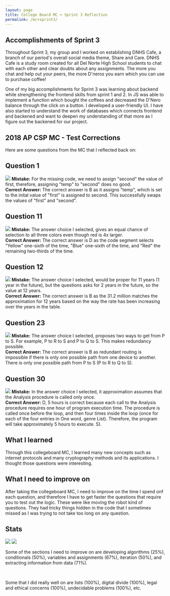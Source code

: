 ```yaml
---
layout: page
title: College Board MC + Sprint 3 Reflection
permalink: /mc+sprint3/
---
```

## Accomplishments of Sprint 3
Throughout Sprint 3, my group and I worked on establishing DNHS Cafe, a branch of our period's overall social media theme, Share and Care. DNHS Cafe is a study room created for all Del Norte High School students to chat with each other and clear doubts about any assignments. The more you chat and help out your peers, the more D'neros you earn which you can use to purchase coffee! 

One of my big accomplishments for Sprint 3 was learning about backend while strengthening the frontend skills from sprint 1 and 2. In JS was able to implement a function which bought the coffees and decreased the D'Nero balance through the click on a button. I developed a user-friendly UI. I have also started to understand the work of databases which connects frontend and backened and want to deepen my understanding of that more as I figure out the backened for our project.


## 2018 AP CSP MC - Test Corrections

Here are some questions from the MC that I reflected back on:

## Question 1
<img src="{{site.baseurl}}/images/cbq1.png">
<b>Mistake:</b> For the missing code, we need to assign "second" the value of first, therefore, assigning "temp" to "second" does no good.
<br>
<b>Correct Answer:</b> The correct answer is B as it assigns "temp", which is set to the inital value of "first" is assigned to second. This successfully swaps the values of "first" and "second".

<br>

## Question 11
<img src="{{site.baseurl}}/images/cbq2.png">
<b>Mistake:</b> The answer choice I selected, gives an equal chance of selection to all three colors even though red is 4x larger.
<br>
<b>Correct Answer:</b> The correct answer is D as the code segment selects "Yellow" one-sixth of the time, "Blue" one-sixth of the time, and "Red" the remaining two-thirds of the time.

<br>

## Question 12
<img src="{{site.baseurl}}/images/cbq3.png">
<b>Mistake:</b> The answer choice I selected, would be proper for 11 years (1 year in the future), but the questions asks for 2 years in the future, so the value at 12 years.
<br>
<b>Correct Answer:</b> The correct answer is B as the 31.2 million matches the approximation for 12 years based on the way the rate has been increasing over the years in the table.

<br>

## Question 23
<img src="{{site.baseurl}}/images/cbq4.png">
<b>Mistake:</b> The answer choice I selected, proposes two ways to get from P to S. For example, P to R to S and P to Q to S. This makes redundancy possible.
<br>
<b>Correct Answer:</b> The correct answer is B as redundant routing is impossible if there is only one possible path from one device to another. There is only one possible path from P to S (P to R to Q to S).

<br>

## Question 30
<img src="{{site.baseurl}}/images/cbq5.png">
<b>Mistake:</b> In the answer choice I selected, it approximation assumes that the Analysis procedure is called only once.
<br>
<b>Correct Answer:</b> D, 5 hours is correct because each call to the Analysis procedure requires one hour of program execution time. The procedure is called once before the loop, and then four times inside the loop (once for each of the four entries in One word, genre List). Therefore, the program will take approximately 5 hours to execute. S).

## What I learned
Through this collegeboard MC, I learned many new concepts such as internet protocols and many cryptography methods and its applications. I thought those questions were interesting.

## What I need to improve on
After taking the collegeboard MC, I need to improve on the time I spend onf each question, and therefore I have to get faster the questions that require you to test out the logic. These were like moving the robot kind of questions. They had tricky things hidden in the code that I sometimes missed as I was trying to not take too long on any question.

## Stats
<img src="{{site.baseurl}}/images/stat1.png">
<img src="{{site.baseurl}}/images/stat2.png">

Some of the sections I need to improve on are developing algorithms (25%), conditionals (50%), variables and assignments (67%), iteration (50%), and extracting information from data (71%).

<br>

Some that I did really well on are lists (100%), digital divide (100%), legal and ethical concerns (100%), undecidable problems (100%), etc.

<script src="https://utteranc.es/client.js"
        repo="nighthawkcoders/portfolio_2025"
        issue-term="title"
        label="blogpost-comment"
        theme="github-light"
        crossorigin="anonymous"
        async>
</script>


